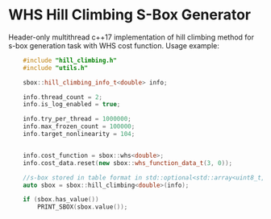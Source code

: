 # WHS Hill Climbing S-Box Generator
Header-only multithread c++17 implementation of hill climbing method for s-box generation task with WHS cost function. Usage example:

```cpp
    #include "hill_climbing.h"
    #include "utils.h"

	sbox::hill_climbing_info_t<double> info;

	info.thread_count = 2;
	info.is_log_enabled = true;

	info.try_per_thread = 1000000;
	info.max_frozen_count = 100000;
	info.target_nonlinearity = 104;


	info.cost_function = sbox::whs<double>;
	info.cost_data.reset(new sbox::whs_function_data_t(3, 0));

	//s-box stored in table format in std::optional<std::array<uint8_t,256>>
	auto sbox = sbox::hill_climbing<double>(info);

	if (sbox.has_value())
		PRINT_SBOX(sbox.value());
```
